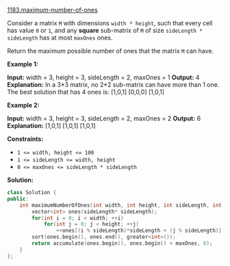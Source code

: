 [1183.maximum-number-of-ones](https://leetcode.com/problems/maximum-number-of-ones/)  

Consider a matrix `M` with dimensions `width * height`, such that every cell has value `0` or `1`, and any **square** sub-matrix of `M` of size `sideLength * sideLength` has at most `maxOnes` ones.

Return the maximum possible number of ones that the matrix `M` can have.

**Example 1:**

**Input:** width = 3, height = 3, sideLength = 2, maxOnes = 1
**Output:** 4
**Explanation:**
In a 3\*3 matrix, no 2\*2 sub-matrix can have more than 1 one.
The best solution that has 4 ones is:
\[1,0,1\]
\[0,0,0\]
\[1,0,1\]

**Example 2:**

**Input:** width = 3, height = 3, sideLength = 2, maxOnes = 2
**Output:** 6
**Explanation:**
\[1,0,1\]
\[1,0,1\]
\[1,0,1\]

**Constraints:**

*   `1 <= width, height <= 100`
*   `1 <= sideLength <= width, height`
*   `0 <= maxOnes <= sideLength * sideLength`  



**Solution:**  

```cpp
class Solution {
public:
    int maximumNumberOfOnes(int width, int height, int sideLength, int maxOnes) {
        vector<int> ones(sideLength* sideLength);
        for(int i = 0; i < width; ++i)
            for(int j = 0; j < height; ++j)
                ++ones[(i % sideLength)*sideLength + (j % sideLength)];
        sort(ones.begin(), ones.end(), greater<int>());
        return accumulate(ones.begin(), ones.begin() + maxOnes, 0);
    }
};
```
      